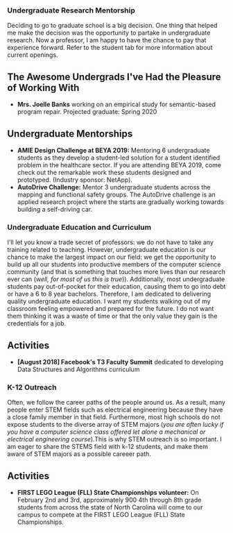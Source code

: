 ### Undergraduate Research Mentorship

Deciding to go to graduate school is a big decision. One thing that helped me make the decision was the opportunity to partake in undergraduate research. Now a professor, I am happy to have the chance to pay that experience forward. Refer to the student tab for more information about current openings.

## The Awesome Undergrads I've Had the Pleasure of Working With

* **Mrs. Joelle Banks** working on an empirical study for semantic-based program repair. Projected graduate: Spring 2020

## Undergraduate Mentorships
* **AMIE Design Challenge at BEYA 2019:** Mentoring 6 undergraduate students as they develop a student-led solution for a student identified problem in the healthcare sector. If you are attending BEYA 2019, come check out the remarkable work these students designed and prototyped. (Industry sponsor: NetApp).
* **AutoDrive Challenge:** Mentor 3 undergraduate students across the mapping and functional safety groups. The AutoDrive challenge is an applied research project where the starts are gradually working towards building a self-driving car.

### Undergraduate Education and Curriculum

I'll let you know a trade secret of professors: we do not have to take any training related to teaching. However, undergraduate education is our chance to make the largest impact on our field: we get the opportunity to build up all our students into productive members of the computer science community (and that is something that touches more lives than our research ever can (*well, for most of us this is true*)). Additionally, most undergraduate students pay out-of-pocket for their education, causing them to go into debt or have a 6 to 8 year bachelors. Therefore, I am dedicated to delivering quality undergraduate education. I want my students walking out of my classroom feeling empowered and prepared for the future. I do not want them thinking it was a waste of time or that the only value they gain is the credentials for a job. 

## Activities
* **\[August 2018\] Facebook's T3 Faculty Summit** dedicated to developing Data Structures and Algorithms curriculum

### K-12 Outreach

Often, we follow the career paths of the people around us. As a result, many people enter STEM fields such as electrical engineering because they have a close family member in that field. Furthermore, most high schools do not expose students to the diverse array of STEM majors 
(*you are often lucky if you have a computer science class offered let alone a mechanical or electrical engineering course*).This is why STEM outreach is so important. I am eager to share the STEMS field with k-12 students, and make them aware of STEM majors as a possible careeer path.

## Activities
* **FIRST LEGO League (FLL) State Championships volunteer:** On February 2nd and 3rd, approximately 900 4th through 8th grade students from across the state of North Carolina will come to our campus to compete at the FIRST LEGO League (FLL) State Championships. 

